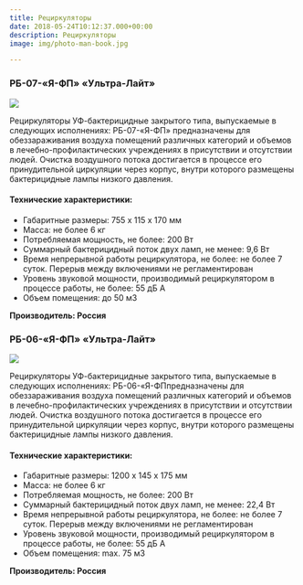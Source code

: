 ```yaml
---
title: Рециркуляторы
date: 2018-05-24T10:12:37.000+00:00
description: Рециркуляторы
image: img/photo-man-book.jpg

---
```

### РБ-07-«Я-ФП» «Ультра-Лайт»

![](/uploads/26-1.png)

Рециркуляторы УФ-бактерицидные закрытого типа, выпускаемые в следующих исполнениях: РБ-07-«Я-ФП» предназначены для обеззараживания воздуха помещений различных категорий и объемов в лечебно-профилактических учреждениях в присутствии и отсутствии людей. Очистка воздушного потока достигается в процессе его принудительной циркуляции через корпус, внутри которого размещены бактерицидные лампы низкого давления.

#### Технические характеристики:

* Габаритные размеры: 755 х 115 х 170 мм
* Масса: не более 6 кг
* Потребляемая мощность, не более: 200 Вт
* Суммарный бактерицидный поток двух ламп, не менее: 9,6 Вт
* Время непрерывной работы рециркулятора, не более: не более 7 суток. Перерыв между включениями не регламентирован
* Уровень звуковой мощности, производимый рециркулятором в процессе работы, не более: 55 дБ А
* Объем помещения: до 50 м3

**Производитель: Россия**

### РБ-06-«Я-ФП» «Ультра-Лайт»

![](/uploads/rb-06_0.jpg)

Рециркуляторы УФ-бактерицидные закрытого типа, выпускаемые в следующих исполнениях: РБ-06-«Я-ФПпредназначены для обеззараживания воздуха помещений различных категорий и объемов в лечебно-профилактических учреждениях в присутствии и отсутствии людей. Очистка воздушного потока достигается в процессе его принудительной циркуляции через корпус, внутри которого размещены бактерицидные лампы низкого давления.

#### Технические характеристики:

* Габаритные размеры: 1200 х 145 х 175 мм
* Масса: не более 6 кг
* Потребляемая мощность, не более: 200 Вт
* Суммарный бактерицидный поток двух ламп, не менее: 22,4 Вт
* Время непрерывной работы рециркулятора, не более: не более 7 суток. Перерыв между включениями не регламентирован
* Уровень звуковой мощности, производимый рециркулятором в процессе работы, не более: 55 дБ А
* Объем помещения: max. 75 м3

**Производитель: Россия**